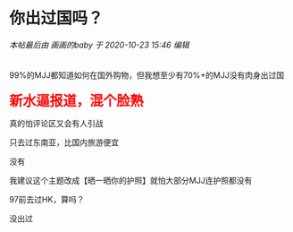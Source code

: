 # 你出过国吗？

<i class="pstatus"> 本帖最后由 画画的baby 于 2020-10-23 15:46 编辑 </i><br />
<br />
<br />
99%的MJJ都知道如何在国外购物，但我想至少有70%+的MJJ没有肉身出过国<br />
<br />
<font size="5"><strong><font color="Red">新水逼报道，混个脸熟</font></strong></font>

真的怕评论区又会有人引战

只去过东南亚，比国内旅游便宜<img id="aimg_UH1qU" onclick="zoom(this, this.src, 0, 0, 0)" class="zoom" src="https://cdn.jsdelivr.net/gh/hishis/forum-master/public/images/patch.gif" onmouseover="img_onmouseoverfunc(this)" onload="thumbImg(this)" border="0" alt="" />

没有&nbsp; &nbsp;&nbsp; &nbsp;&nbsp; &nbsp;&nbsp; &nbsp;&nbsp; &nbsp;&nbsp; &nbsp;&nbsp;&nbsp;

我建议这个主题改成【晒一晒你的护照】就怕大部分MJJ连护照都没有

97前去过HK，算吗？

没出过<img id="aimg_S17bK" onclick="zoom(this, this.src, 0, 0, 0)" class="zoom" src="https://cdn.jsdelivr.net/gh/hishis/forum-master/public/images/patch.gif" onmouseover="img_onmouseoverfunc(this)" onload="thumbImg(this)" border="0" alt="" />

<img src="static/image/smiley/default/shocked.gif" smilieid="6" border="0" alt="" />
